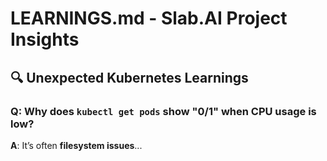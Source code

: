 # LEARNINGS.md - Slab.AI Project Insights

## 🔍 Unexpected Kubernetes Learnings
### Q: Why does `kubectl get pods` show "0/1" when CPU usage is low?
**A**: It’s often **filesystem issues**...

